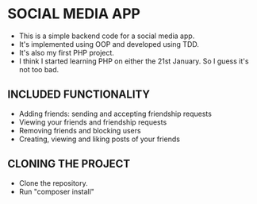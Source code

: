 # SOCIAL MEDIA APP 

* This is a simple backend code for a social media app.
* It's implemented using OOP and developed using TDD.
* It's also my first PHP project. 
* I think I started learning PHP on either the 21st January. So I guess it's not too bad.

## INCLUDED FUNCTIONALITY
* Adding friends: sending and accepting friendship requests
* Viewing your friends and friendship requests
* Removing friends and blocking users
* Creating, viewing and liking posts of your friends


## CLONING THE PROJECT
* Clone the repository.
* Run "composer install"